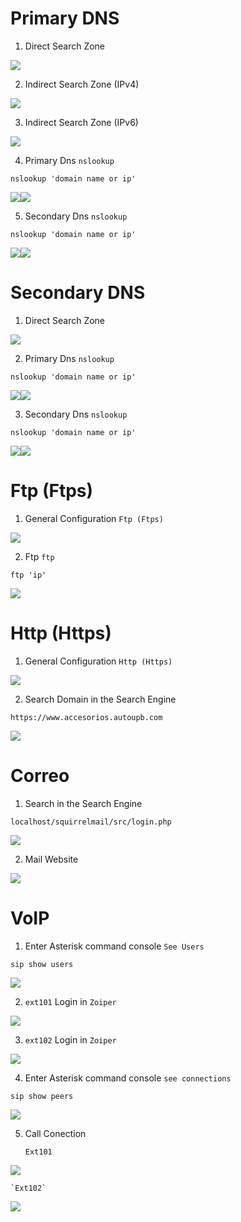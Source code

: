 # Primary DNS


1. Direct Search Zone

<img src="/Docs/Img/56.jpg"/>

2. Indirect Search Zone (IPv4)
<img src="/Docs/Img/57.jpg"/>

3. Indirect Search Zone (IPv6)
<img src="/Docs/Img/58.jpg"/>

4. Primary Dns `nslookup`

```shell
nslookup 'domain name or ip' 
```

<img src="/Docs/Img/59.jpg"/><img src="/Docs/Img/62.jpg"/>

5. Secondary Dns `nslookup`

```shell
nslookup 'domain name or ip' 
```
<img src="/Docs/Img/60.jpg"/><img src="/Docs/Img/63.jpg"/>

# Secondary DNS

1. Direct Search Zone
<img src="/Docs/Img/61.jpg"/>

2. Primary Dns `nslookup`

```shell
nslookup 'domain name or ip' 
```
<img src="/Docs/Img/59.jpg"/><img src="/Docs/Img/62.jpg"/>

3. Secondary Dns `nslookup`

```shell
nslookup 'domain name or ip' 
```
<img src="/Docs/Img/60.jpg"/><img src="/Docs/Img/63.jpg"/>

# Ftp (Ftps)

1. General Configuration `Ftp (Ftps)`

<img src="/Docs/Img/64.jpg"/>

2. Ftp `ftp`

```shell
ftp 'ip' 
```
<img src="/Docs/Img/65.jpg"/>

# Http (Https)

1. General Configuration `Http (Https)`
<img src="/Docs/Img/67.jpg"/>

2. Search Domain in the Search Engine

```shell
https://www.accesorios.autoupb.com
```
<img src="/Docs/Img/66.jpg"/>


# Correo

1. Search in the Search Engine

```shell
localhost/squirrelmail/src/login.php
```
<img src="/Docs/Img/68.jpg"/>

2. Mail Website 
<img src="/Docs/Img/69.jpg"/>


# VoIP

1. Enter Asterisk command console `See Users`
```shell
sip show users
```
<img src="/Docs/Img/74.jpg"/>


2. `ext101` Login in `Zoiper` 
<img src="/Docs/Img/70.jpg"/>

3. `ext102` Login in `Zoiper` 
<img src="/Docs/Img/72.png"/>


4. Enter Asterisk command console `see connections` 
```shell
sip show peers
```
<img src="/Docs/Img/75.jpg"/>

5. Call Conection

    `Ext101` 
<img src="/Docs/Img/71.jpg"/>

    `Ext102`
<img src="/Docs/Img/73.png"/>

